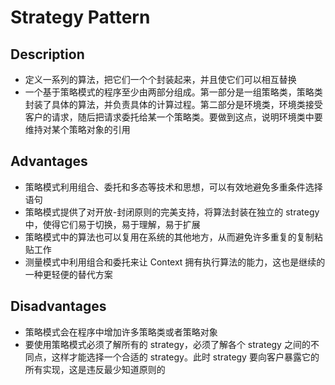 # Strategy Pattern

## Description

* 定义一系列的算法，把它们一个个封装起来，并且使它们可以相互替换
* 一个基于策略模式的程序至少由两部分组成。第一部分是一组策略类，策略类封装了具体的算法，并负责具体的计算过程。第二部分是环境类，环境类接受客户的请求，随后把请求委托给某一个策略类。要做到这点，说明环境类中要维持对某个策略对象的引用

## Advantages

* 策略模式利用组合、委托和多态等技术和思想，可以有效地避免多重条件选择语句
* 策略模式提供了对开放-封闭原则的完美支持，将算法封装在独立的 strategy 中，使得它们易于切换，易于理解，易于扩展
* 策略模式中的算法也可以复用在系统的其他地方，从而避免许多重复的复制粘贴工作
* 测量模式中利用组合和委托来让 Context 拥有执行算法的能力，这也是继续的一种更轻便的替代方案

## Disadvantages

* 策略模式会在程序中增加许多策略类或者策略对象
* 要使用策略模式必须了解所有的 strategy，必须了解各个 strategy 之间的不同点，这样才能选择一个合适的 strategy。此时 strategy 要向客户暴露它的所有实现，这是违反最少知道原则的
